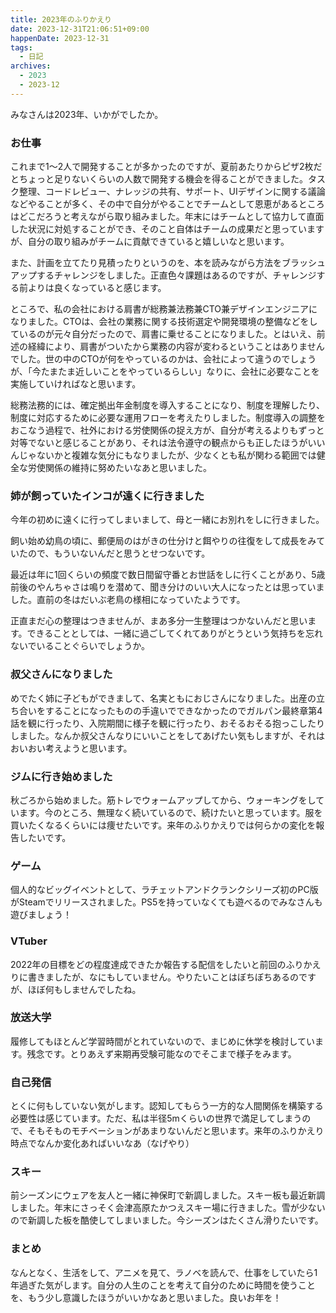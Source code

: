 ```yaml
---
title: 2023年のふりかえり
date: 2023-12-31T21:06:51+09:00
happenDate: 2023-12-31
tags:
  - 日記
archives:
  - 2023
  - 2023-12
---
```


みなさんは2023年、いかがでしたか。

### お仕事

これまで1～2人で開発することが多かったのですが、夏前あたりからピザ2枚だとちょっと足りないくらいの人数で開発する機会を得ることができました。タスク整理、コードレビュー、ナレッジの共有、サポート、UIデザインに関する議論などやることが多く、その中で自分がやることでチームとして恩恵があるところはどこだろうと考えながら取り組みました。年末にはチームとして協力して直面した状況に対処することができ、そのこと自体はチームの成果だと思っていますが、自分の取り組みがチームに貢献できていると嬉しいなと思います。

また、計画を立てたり見積ったりというのを、本を読みながら方法をブラッシュアップするチャレンジをしました。正直色々課題はあるのですが、チャレンジする前よりは良くなっていると感じます。

ところで、私の会社における肩書が総務兼法務兼CTO兼デザインエンジニアになりました。CTOは、会社の業務に関する技術選定や開発環境の整備などをしているのが元々自分だったので、肩書に乗せることになりました。とはいえ、前述の経緯により、肩書がついたから業務の内容が変わるということはありませんでした。世の中のCTOが何をやっているのかは、会社によって違うのでしょうが、「今たまたま近しいことをやっているらしい」なりに、会社に必要なことを実施していければなと思います。

総務法務的には、確定拠出年金制度を導入することになり、制度を理解したり、制度に対応するために必要な運用フローを考えたりしました。制度導入の調整をおこなう過程で、社外における労使関係の捉え方が、自分が考えるよりもずっと対等でないと感じることがあり、それは法令遵守の観点からも正したほうがいいんじゃないかと複雑な気分にもなりましたが、少なくとも私が関わる範囲では健全な労使関係の維持に努めたいなあと思いました。

### 姉が飼っていたインコが遠くに行きました

今年の初めに遠くに行ってしまいまして、母と一緒にお別れをしに行きました。

飼い始め幼鳥の頃に、郵便局のはがきの仕分けと餌やりの往復をして成長をみていたので、もういないんだと思うとせつないです。

最近は年に1回くらいの頻度で数日間留守番とお世話をしに行くことがあり、5歳前後のやんちゃさは鳴りを潜めて、聞き分けのいい大人になったとは思っていました。直前の冬はだいぶ老鳥の様相になっていたようです。

正直まだ心の整理はつきませんが、まあ多分一生整理はつかないんだと思います。できることとしては、一緒に過ごしてくれてありがとうという気持ちを忘れないでいることぐらいでしょうか。

### 叔父さんになりました

めでたく姉に子どもができまして、名実ともにおじさんになりました。出産の立ち合いをすることになったものの手違いでできなかったのでガルパン最終章第4話を観に行ったり、入院期間に様子を観に行ったり、おそるおそる抱っこしたりしました。なんか叔父さんなりにいいことをしてあげたい気もしますが、それはおいおい考えようと思います。

### ジムに行き始めました

秋ごろから始めました。筋トレでウォームアップしてから、ウォーキングをしています。今のところ、無理なく続いているので、続けたいと思っています。服を買いたくなるくらいには痩せたいです。来年のふりかえりでは何らかの変化を報告したいです。

### ゲーム

個人的なビッグイベントとして、ラチェットアンドクランクシリーズ初のPC版がSteamでリリースされました。PS5を持っていなくても遊べるのでみなさんも遊びましょう！

### VTuber

2022年の目標をどの程度達成できたか報告する配信をしたいと前回のふりかえりに書きましたが、なにもしていません。やりたいことはぼちぼちあるのですが、ほぼ何もしませんでしたね。

### 放送大学

履修してもほとんど学習時間がとれていないので、まじめに休学を検討しています。残念です。とりあえず来期再受験可能なのでそこまで様子をみます。

### 自己発信

とくに何もしていない気がします。認知してもらう一方的な人間関係を構築する必要性は感じています。ただ、私は半径5mくらいの世界で満足してしまうので、そもそものモチベーションがあまりないんだと思います。来年のふりかえり時点でなんか変化あればいいなあ（なげやり）

### スキー

前シーズンにウェアを友人と一緒に神保町で新調しました。スキー板も最近新調しました。年末にさっそく会津高原たかつえスキー場に行きました。雪が少ないので新調した板を酷使してしまいました。今シーズンはたくさん滑りたいです。

### まとめ

なんとなく、生活をして、アニメを見て、ラノベを読んで、仕事をしていたら1年過ぎた気がします。自分の人生のことを考えて自分のために時間を使うことを、もう少し意識したほうがいいかなあと思いました。良いお年を！
